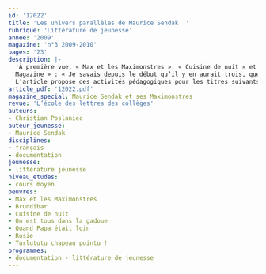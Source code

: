 ```yaml
---
id: '12022'
title: 'Les univers parallèles de Maurice Sendak  '
rubrique: 'Littérature de jeunesse'
annee: '2009'
magazine: 'n°3 2009-2010'
pages: '23'
description: |-
  'À première vue, « Max et les Maximonstres », « Cuisine de nuit » et « Quand Papa était loin » n’ont pas grand-chose de commun : les formats diffèrent, les personnages (Max, Mickey et Ida) ne se ressemblent pas et vivent trois  histoires diverses ; en outre, presque vingt ans séparent le premier album du troisième. Néanmoins, c’est Maurice Sendak lui-même qui les apparie, déclarant en 2003 à Roger Sutton, rédacteur en chef du « Horn Book
  Magazine » : « Je savais depuis le début qu’il y en aurait trois, que c’était une trilogie. » Or, s’il est une caractéristique  commune aux trois albums, c’est la coprésence de deux univers parallèles dans chacun, mais selon trois approches différentes...
  L’article propose des activités pédagogiques pour les titres suivants : « Max et les Maximonstres », « Cuisine de nuit », « Quand Papa était loin », « On est tous dans la gadoue », « Rosie », « Turlututu chapeau pointu ! » et « Brundibar ».'
article_pdf: '12022.pdf'
magazine_special: Maurice Sendak et ses Maximonstres
revue: 'L’école des lettres des collèges'
auteurs:
- Christian Poslaniec
auteur_jeunesse:
- Maurice Sendak
disciplines:
- français
- documentation
jeunesse:
- littérature jeunesse
niveau_etudes:
- cours moyen
oeuvres:
- Max et les Maximonstres
- Brundibar
- Cuisine de nuit
- On est tous dans la gadoue
- Quand Papa était loin
- Rosie
- Turlututu chapeau pointu !
programmes:
- documentation - littérature de jeunesse
---
```

